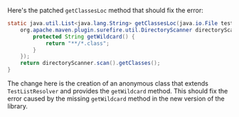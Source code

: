 Here's the patched `getClassesLoc` method that should fix the error:

```java
static java.util.List<java.lang.String> getClassesLoc(java.io.File testSrcFolder) {
    org.apache.maven.plugin.surefire.util.DirectoryScanner directoryScanner = new org.apache.maven.plugin.surefire.util.DirectoryScanner(testSrcFolder, new org.apache.maven.surefire.api.testset.TestListResolver() {
        protected String getWildcard() {
            return "**/*.class";
        }
    });
    return directoryScanner.scan().getClasses();
}
```

The change here is the creation of an anonymous class that extends `TestListResolver` and provides the `getWildcard` method. This should fix the error caused by the missing `getWildcard` method in the new version of the library.